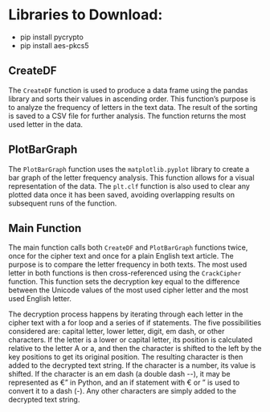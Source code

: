 # Libraries to Download:
- pip install pycrypto
- pip install aes-pkcs5

## CreateDF
The `CreateDF` function is used to produce a data frame using the pandas library 
and sorts their values in ascending order. This function’s purpose is to analyze 
the frequency of letters in the text data. The result of the sorting is saved to a 
CSV file for further analysis. The function returns the most used letter in the data.

## PlotBarGraph
The `PlotBarGraph` function uses the `matplotlib.pyplot` library to create a bar 
graph of the letter frequency analysis. This function allows for a visual representation 
of the data. The `plt.clf` function is also used to clear any plotted data once it has 
been saved, avoiding overlapping results on subsequent runs of the function. 

## Main Function
The main function calls both `CreateDF` and `PlotBarGraph` functions twice, once for 
the cipher text and once for a plain English text article. The purpose is to compare 
the letter frequency in both texts. The most used letter in both functions is then 
cross-referenced using the `CrackCipher` function. This function sets the decryption 
key equal to the difference between the Unicode values of the most used cipher letter 
and the most used English letter. 

The decryption process happens by iterating through each letter in the cipher text with 
a for loop and a series of if statements. The five possibilities considered are: capital 
letter, lower letter, digit, em dash, or other characters. If the letter is a lower or 
capital letter, its position is calculated relative to the letter A or a, and then the 
character is shifted to the left by the key positions to get its original position. The 
resulting character is then added to the decrypted text string. If the character is a 
number, its value is shifted. If the character is an em dash (a double dash --), it may 
be represented as €” in Python, and an if statement with € or ” is used to convert it 
to a dash (-). Any other characters are simply added to the decrypted text string.
